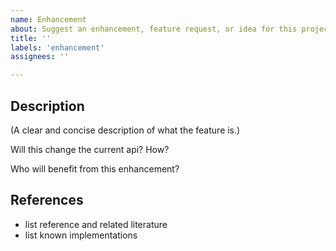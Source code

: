 ```yaml
---
name: Enhancement
about: Suggest an enhancement, feature request, or idea for this project
title: ''
labels: 'enhancement'
assignees: ''

---
```


## Description

(A clear and concise description of what the feature is.)

Will this change the current api? How?

Who will benefit from this enhancement?

## References

- list reference and related literature
- list known implementations
